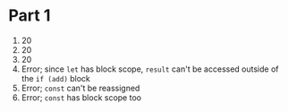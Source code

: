 # Part 1

1. 20
2. 20
3. 20
4. Error; since `let` has block scope, `result` can't be accessed outside of the `if (add)` block
5. Error; `const` can't be reassigned
6. Error; `const` has block scope too
